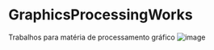# GraphicsProcessingWorks
Trabalhos para matéria de processamento gráfico
![image](https://user-images.githubusercontent.com/38922788/167460032-94d57831-e27a-4c30-b695-71d884077eb3.png)
